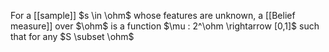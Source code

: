 For a [[sample]] $s \in \ohm$ whose features are unknown, a [[Belief measure]] over $\ohm$ is a function $\mu : 2^\ohm \rightarrow [0,1]$ such that for any $S \subset \ohm$ 